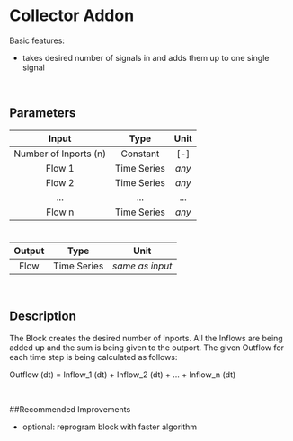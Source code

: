 # Collector Addon

Basic features:

 - takes desired number of signals in and adds them up to one single signal
 
<br>

## Parameters 


|Input  | Type  |  Unit  |
| :------------: |:---------------:| :-----:|
| Number of Inports (n)     | Constant | [-] |
|    Flow 1   |    Time Series     |  _any_  |
|    Flow 2  |    Time Series     |  _any_ |
|    ...  |    ...     |  ...  |
|    Flow n  |    Time Series     |  _any_  |

# 

| Output  | Type  |  Unit  |
| :------------: |:---------------:| :-----:|	
| Flow      | Time Series | _same as input_ |



<br>

## Description 

The Block creates the desired number of Inports. All the Inflows are being added up and the sum is being given to the outport.
The given Outflow for each time step is being calculated as follows:

Outflow (dt) = Inflow_1 (dt) + Inflow_2 (dt) + ... + Inflow_n (dt)


<br>

##Recommended Improvements

 - optional: reprogram block with faster algorithm

